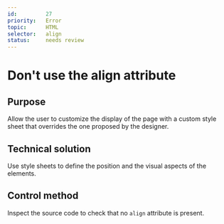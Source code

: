 ```yaml
---
id:         27
priority:   Error
topic:      HTML
selector:   align
status:     needs review
---
```


# Don't use the align attribute

## Purpose

Allow the user to customize the display of the page with a custom style sheet that overrides the one proposed by the designer.

## Technical solution

Use style sheets to define the position and the visual aspects of the elements.

## Control method

Inspect the source code to check that no `align` attribute is present.
